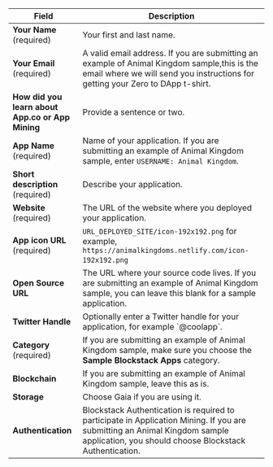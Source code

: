 <table class="uk-table-striped uk-table-small">
    <thead>      
     <tr>
        <th class="uk-width-1-2"><strong>Field</strong></th>
        <th>Description</th>
      </tr>
      </thead>
      <tr>
        <td><strong>Your Name</strong> <emphasis>(required)</emphasis></td>
        <td>Your first and last name.</td>
      </tr>
      <tr>
      <td><strong>Your Email</strong> <emphasis>(required)</emphasis></td>
        <td>A valid email address. If you are submitting an example of Animal Kingdom sample,this is the email where we will send you instructions for getting your Zero to DApp t-shirt.</td>
      </tr>    
      <tr>
        <td><strong>How did you learn about App.co or App Mining</strong></td>
        <td>Provide a sentence or two.</td>
      </tr>
      <tr>
        <td><strong>App Name</strong> <emphasis>(required)</emphasis></td>
        <td>Name of your application. If you are submitting an example of Animal Kingdom sample, enter <code>USERNAME: Animal Kingdom</code>.</td>
      </tr>
      <tr>
        <td><strong>Short description</strong> <emphasis>(required)</emphasis></td>
        <td>Describe your application.&nbsp;&nbsp;</td>
      </tr>
      <tr>
        <td><strong>Website</strong> <emphasis>(required)</emphasis></td>
        <td>The URL of the website where you deployed your application.&nbsp;&nbsp;</td>
      </tr>
      <tr>
        <td><strong>App icon URL</strong> <emphasis>(required)</emphasis></td>
        <td> <code>URL_DEPLOYED_SITE/icon-192x192.png</code> for example, <code>https://animalkingdoms.netlify.com/icon-192x192.png</code> &nbsp;&nbsp;</td>
      </tr>
      <tr>
        <td><strong>Open Source URL</strong></td>
        <td>The URL where your source code lives. If you are submitting an example of Animal Kingdom sample, you can leave this blank for a sample application.&nbsp;&nbsp;</td>
      </tr>
      <tr>
        <td><strong>Twitter Handle</strong></td>
        <td>Optionally enter a Twitter handle for your application, for example `@coolapp`.</td>
      </tr>
      <tr>
        <td><strong>Category</strong> <emphasis>(required)</emphasis></td>
        <td>If you are submitting an example of Animal Kingdom sample, make sure you choose the <strong>Sample Blockstack Apps</strong> category.</td>
      </tr>
      <tr>
        <td><strong>Blockchain</strong></td>
        <td>If you are submitting an example of Animal Kingdom sample, leave this as is.</td>
      </tr>
      <tr>
        <td><strong>Storage</strong></td>
        <td>Choose Gaia if you are using it.</td>
      </tr>
      <tr>
        <td><strong>Authentication</strong></td>
        <td>Blockstack Authentication is required to participate in Application Mining. If you are submitting an Animal Kingdom sample application, you should choose Blockstack Authentication. </td>
      </tr>
    </table>